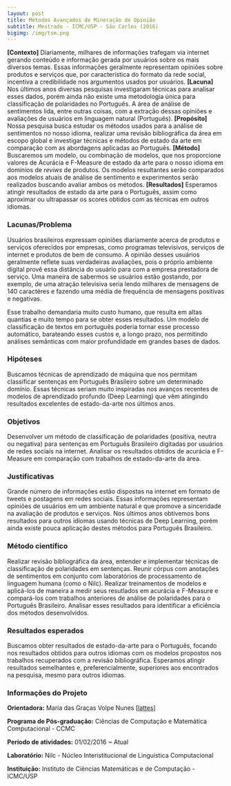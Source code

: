 ```yaml
---
layout: post
title: Métodos Avançados de Mineração de Opinião
subtitle: Mestrado - ICMC/USP - São Carlos (2016)
bigimg: /img/tsm.png
---
```


**\[Contexto]** Diariamente, milhares de informações trafegam via internet gerando conteúdo e informação gerada por usuários sobre os mais diversos temas. Essas informações geralmente representam opiniões sobre produtos e serviços que, por característica do formato da rede social, incentiva a credibilidade nos argumentos usados por usuários. **\[Lacuna]** Nos últimos anos diversas pesquisas investigaram técnicas para analisar esses dados, porém ainda não existe uma metodologia única para classificação de polaridades no Português. A área de análise de sentimentos lida, entre outras coisas, com a extração dessas opiniões e avaliações de usuários em linguagem natural (Português). **\[Propósito]** Nossa pesquisa busca estudar os métodos usados para a análise de sentimentos no nosso idioma, realizar uma revisão bibliográfica da área em escopo global e investigar técnicas e métodos de estado da arte em comparação com as abordagens aplicadas ao Português. **\[Método]** Buscaremos um modelo, ou combinação de modelos, que nos proporcione valores de Acurácia e F-Measure de estado da arte para o nosso idioma em domínios de *reviws* de produtos. Os modelos resultantes serão comparados aos modelos atuais de análise de sentimento e experimentos serão realizados buscando avaliar ambos os métodos. **\[Resultados]** Esperamos atingir resultados de estado da arte para o Português, assim como aproximar ou ultrapassar os scores obtidos com as técnicas em outros idiomas.

### Lacunas/Problema

Usuários brasileiros expressam opiniões diariamente acerca de produtos e serviços oferecidos por empresas, como programas televisivos, serviços de internet e produtos de bem de consumo. A opinião desses usuários geralmente reflete suas verdadeiras avaliações, pois o próprio ambiente digital provê essa distância do usuário para com a empresa prestadora de serviço. Uma maneira de sabermos se usuários estão gostando, por exemplo, de uma atração televisiva seria lendo milhares de mensagens de 140 caractéres e fazendo uma média de frequência de mensagens positivas e negativas.

Esse trabalho demandaria muito custo humano, que resulta em altas quantias e muito tempo para se obter esses resultados. Um modelo de classificação de textos em português poderia tornar esse processo automático, barateando esses custos e, a longo prazo, nos permitindo análises semânticas com maior profundidade em grandes bases de dados.

### Hipóteses

Buscamos técnicas de aprendizado de máquina que nos permitam classificar sentenças em Português Brasileiro sobre um determinado domínio. Essas técnicas seriam muito inspiradas nos avanços recentes de modelos de aprendizado profundo (Deep Learning) que vêm atingindo resultados excelentes de estado-da-arte nos últimos anos.

### Objetivos

Desenvolver um método de classificação de polaridades (positiva, neutra ou negativa) para sentenças em Português Brasileiro digitadas por usuários de redes sociais na internet. Analisar os resultados obtidos de acurácia e F-Measure em comparação com trabalhos de estado-da-arte da área.

### Justificativas

Grande número de informações estão dispostas na internet em formato de tweets e postagens em redes sociais. Essas informações representam opiniões de usuários em um ambiente natural e que promove a sinceridade na avaliação de produtos e serviços. Nos últimos anos obtivemos bons resultados para outros idiomas usando técnicas de Deep Learning, porém ainda existe pouca aplicação destes métodos para Português Brasileiro.

### Método científico

Realizar revisão bibliográfica da área, entender e implementar técnicas de classificação de polaridades em sentenças. Reunir córpus com anotações de sentimentos em conjunto com laboratórios de processamento de linguagem humana (como o Nilc). Realizar treinamentos de modelos e aplicá-los de maneira a medir seus resutlados em acurácia e F-Measure e compará-los com trabalhos anteriores de análise de polaridades para o Português Brasileiro. Analisar esses resultados para identificar a eficiência dos métodos desenvolvidos.

### Resultados esperados

Buscamos obter resultados de estado-da-arte para o Português, focando nos resultados obtidos para outros idiomas com os modelos propostos nos trabalhos recuperados com a revisão bibliográfica. Esperamos atingir resultados semelhantes e, preferencialmente, superiores aos encontrados na pesquisa, mesmo para outros idiomas.

### Informações do Projeto

**Orientadora:** Maria das Graças Volpe Nunes \[[lattes](http://lattes.cnpq.br/3549648389944031)]

**Programa de Pós-graduação:** Ciências de Computação e Matemática Computacional - CCMC

**Período de atividades:** 01/02/2016 ~ Atual

**Laboratório:** Nilc - Núcleo Interistitucional de Linguística Computacional

**Instituição:** Instituto de Ciências Matemáticas e de Computação - ICMC/USP


